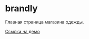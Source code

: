 # brandly
Главная страница магазина одежды.

[Ссылка на демо](https://roman-stepanov.ru/portfolio/brandly/)
